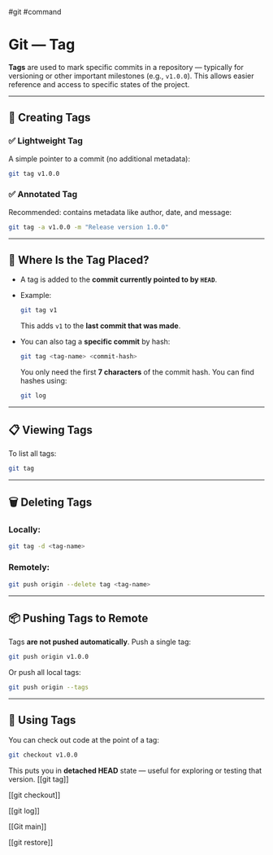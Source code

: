 #git #command
# Git — Tag

**Tags** are used to mark specific commits in a repository — typically for versioning or other important milestones (e.g., `v1.0.0`). This allows easier reference and access to specific states of the project.

---

## 🔖 Creating Tags

### ✅ Lightweight Tag

A simple pointer to a commit (no additional metadata):

```bash
git tag v1.0.0
```

### ✅ Annotated Tag

Recommended: contains metadata like author, date, and message:

```bash
git tag -a v1.0.0 -m "Release version 1.0.0"
```

---

## 📍 Where Is the Tag Placed?

- A tag is added to the **commit currently pointed to by `HEAD`**.
    
- Example:
    
    ```bash
    git tag v1
    ```
    
    This adds `v1` to the **last commit that was made**.
    
- You can also tag a **specific commit** by hash:
    
    ```bash
    git tag <tag-name> <commit-hash>
    ```
    
    You only need the first **7 characters** of the commit hash. You can find hashes using:
    
    ```bash
    git log
    ```
    

---

## 📋 Viewing Tags

To list all tags:

```bash
git tag
```

---

## 🗑 Deleting Tags

### Locally:

```bash
git tag -d <tag-name>
```

### Remotely:

```bash
git push origin --delete tag <tag-name>
```

---

## 📦 Pushing Tags to Remote

Tags **are not pushed automatically**. Push a single tag:

```bash
git push origin v1.0.0
```

Or push all local tags:

```bash
git push origin --tags
```

---

## 🔄 Using Tags

You can check out code at the point of a tag:

```bash
git checkout v1.0.0
```

This puts you in **detached HEAD** state — useful for exploring or testing that version.
[[git tag]]

[[git checkout]]

[[git log]]

[[Git main]]

[[git restore]]